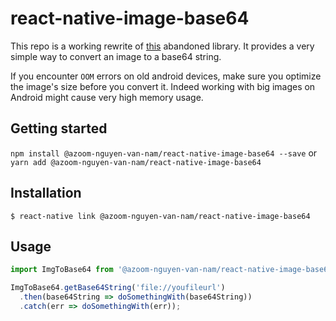 
# react-native-image-base64

This repo is a working rewrite of [this](https://github.com/xfumihiro/react-native-image-to-base64) abandoned library.
It provides a very simple way to convert an image to a base64 string.

If you encounter `OOM` errors on old android devices, make sure you optimize the image's size before you convert it. 
Indeed working with big images on Android might cause very high memory usage.

## Getting started

`npm install @azoom-nguyen-van-nam/react-native-image-base64 --save`
or
`yarn add @azoom-nguyen-van-nam/react-native-image-base64`


## Installation

`$ react-native link @azoom-nguyen-van-nam/react-native-image-base64`

## Usage
```javascript
import ImgToBase64 from '@azoom-nguyen-van-nam/react-native-image-base64';

ImgToBase64.getBase64String('file://youfileurl')
  .then(base64String => doSomethingWith(base64String))
  .catch(err => doSomethingWith(err));
```
  

